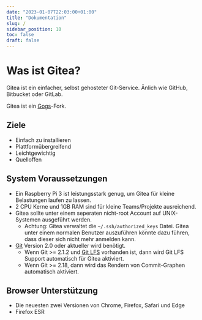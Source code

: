 ```yaml
---
date: "2023-01-07T22:03:00+01:00"
title: "Dokumentation"
slug: /
sidebar_position: 10
toc: false
draft: false
---
```


# Was ist Gitea?

Gitea ist ein einfacher, selbst gehosteter Git-Service. Änlich wie GitHub, Bitbucket oder GitLab.

Gitea ist ein [Gogs](http://gogs.io)-Fork.

## Ziele

* Einfach zu installieren
* Plattformübergreifend
* Leichtgewichtig
* Quelloffen

## System Voraussetzungen

* Ein Raspberry Pi 3 ist leistungsstark genug, um Gitea für kleine Belastungen laufen zu lassen.
* 2 CPU Kerne und 1GB RAM sind für kleine Teams/Projekte ausreichend.
* Gitea sollte unter einem seperaten nicht-root Account auf UNIX-Systemen ausgeführt werden.
  * Achtung: Gitea verwaltet die `~/.ssh/authorized_keys` Datei. Gitea unter einem normalen Benutzer auszuführen könnte dazu führen, dass dieser sich nicht mehr anmelden kann.
* [Git](https://git-scm.com/) Version 2.0 oder aktueller wird benötigt.
  * Wenn Git >= 2.1.2 und [Git LFS](https://git-lfs.github.com/) vorhanden ist, dann wird Git LFS Support automatisch für Gitea aktiviert.
  * Wenn Git >= 2.18, dann wird das Rendern von Commit-Graphen automatisch aktiviert.

## Browser Unterstützung

* Die neuesten zwei Versionen von Chrome, Firefox, Safari und Edge
* Firefox ESR
